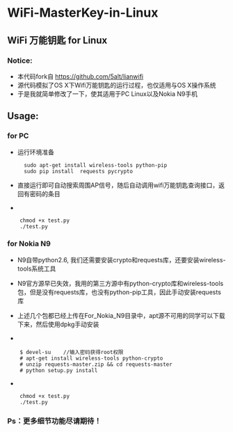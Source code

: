 # WiFi-MasterKey-in-Linux
## WiFi 万能钥匙 for Linux
### Notice:
* 本代码fork自 https://github.com/5alt/lianwifi
* 源代码模拟了OS X下Wifi万能钥匙的运行过程，也仅适用与OS X操作系统
* 于是我就简单修改了一下，使其适用于PC Linux以及Nokia N9手机

## Usage:

### for PC 
* 运行环境准备

		sudo apt-get install wireless-tools python-pip
		sudo pip install  requests pycrypto

* 直接运行即可自动搜索周围AP信号，随后自动调用wifi万能钥匙查询接口，返回有密码的条目
* 

		chmod +x test.py
		./test.py

### for Nokia N9
* N9自带python2.6, 我们还需要安装crypto和requests库，还要安装wireless-tools系统工具
* N9官方源早已失效，我用的第三方源中有python-crypto库和wireless-tools包，但是没有requests库，也没有python-pip工具，因此手动安装requests库
* 上述几个包都已经上传在For_Nokia_N9目录中，apt源不可用的同学可以下载下来，然后使用dpkg手动安装

* 

		$ devel-su    //输入密码获得root权限
		# apt-get install wireless-tools python-crypto 
		# unzip requests-master.zip && cd requests-master
		# python setup.py install

* 

		chmod +x test.py
		./test.py	 


### Ps：更多细节功能尽请期待！
